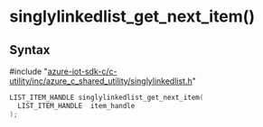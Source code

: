 # singlylinkedlist_get_next_item()

## Syntax

\#include "[azure-iot-sdk-c/c-utility/inc/azure_c_shared_utility/singlylinkedlist.h](../iot-c-ref-singlylinkedlist-h.md)"  
```C
LIST_ITEM_HANDLE singlylinkedlist_get_next_item(
  LIST_ITEM_HANDLE  item_handle
);
```

